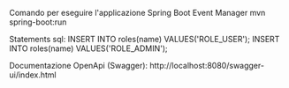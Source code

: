 Comando per eseguire l'applicazione Spring Boot Event Manager
mvn spring-boot:run

Statements sql:
INSERT INTO roles(name) VALUES('ROLE_USER');
INSERT INTO roles(name) VALUES('ROLE_ADMIN');


Documentazione OpenApi (Swagger):
http://localhost:8080/swagger-ui/index.html



